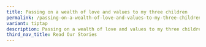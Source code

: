 ```yaml
---
title: Passing on a wealth of love and values to my three children
permalink: /passing-on-a-wealth-of-love-and-values-to-my-three-children/
variant: tiptap
description: Passing on a wealth of love and values to my three children
third_nav_title: Read Our Stories
---
```

<p></p>